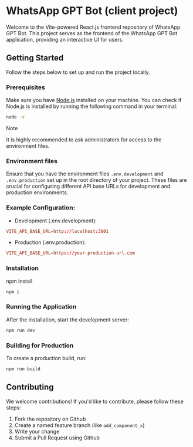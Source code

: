 # WhatsApp GPT Bot (client project)

Welcome to the Vite-powered React.js frontend repository of WhatsApp GPT Bot. This project serves as the frontend of the WhatsApp GPT Bot application, providing an interactive UI for users.

## Getting Started

Follow the steps below to set up and run the project locally.

### Prerequisites

Make sure you have [Node.js](https://nodejs.org/en) installed on your machine. You can check if Node.js is installed by running the following command in your terminal:

```cmd
node -v
```

> [!NOTE]
> It is highly recommended to ask administrators for access to the environment files.

### Environment files

Ensure that you have the environment files `.env.development` and `.env.production` set up in the root directory of your project. These files are crucial for configuring different API base URLs for development and production environments.

### Example Configuration:

- Development (.env.development):

```conf
VITE_API_BASE_URL=http://localhost:3001
```

- Production (.env.production):

```conf
VITE_API_BASE_URL=https://your-production-url.com
```

### Installation

npm install

```cmd
npm i
```

### Running the Application

After the installation, start the development server:

```cmd
npm run dev
```

### Building for Production

To create a production build, run:

```cmd
npm run build
```

## Contributing

We welcome contributions! If you'd like to contribute, please follow these steps:

1. Fork the repository on Github
2. Create a named feature branch (like `add_component_x`)
3. Write your change
4. Submit a Pull Request using Github

